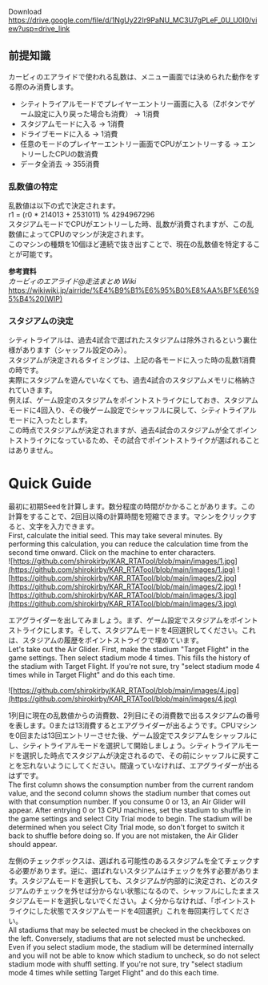 Download https://drive.google.com/file/d/1NgUy22Ir9PaNU_MC3U7gPLeF_0U_U0I0/view?usp=drive_link

## 前提知識
カービィのエアライドで使われる乱数は、メニュー画面では決められた動作をする際のみ消費します。
* シティトライアルモードでプレイヤーエントリー画面に入る（Zボタンでゲーム設定に入り戻った場合も消費） → 1消費
* スタジアムモードに入る → 1消費
* ドライブモードに入る → 1消費
* 任意のモードのプレイヤーエントリー画面でCPUがエントリーする → エントリーしたCPUの数消費
* データ全消去 → 355消費
### 乱数値の特定
乱数値は以下の式で決定されます。  
r1 = (r0 * 214013 + 2531011) % 4294967296  
スタジアムモードでCPUがエントリーした時、乱数が消費されますが、この乱数値によってCPUのマシンが決定されます。  
このマシンの種類を10個ほど連続で抜き出すことで、現在の乱数値を特定することが可能です。

**参考資料**  
*カービィのエアライド@走法まとめ Wiki* https://wikiwiki.jp/airride/%E4%B9%B1%E6%95%B0%E8%AA%BF%E6%95%B4%20(WIP)
### スタジアムの決定
シティトライアルは、過去4試合で選ばれたスタジアムは除外されるという裏仕様があります（シャッフル設定のみ）。  
スタジアムが決定されるタイミングは、上記の各モードに入った時の乱数1消費の時です。  
実際にスタジアムを遊んでいなくても、過去4試合のスタジアムメモリに格納されていきます。  
例えば、ゲーム設定のスタジアムをポイントストライクにしておき、スタジアムモードに4回入り、その後ゲーム設定でシャッフルに戻して、シティトライアルモードに入ったとします。  
この時点でスタジアムが決定されますが、過去4試合のスタジアムが全てポイントストライクになっているため、その試合でポイントストライクが選ばれることはありません。

# Quick Guide
最初に初期Seedを計算します。数分程度の時間がかかることがあります。この計算をすることで、2回目以降の計算時間を短縮できます。マシンをクリックすると、文字を入力できます。  
First, calculate the initial seed. This may take several minutes. By performing this calculation, you can reduce the calculation time from the second time onward. Click on the machine to enter characters.  
![https://github.com/shirokirby/KAR_RTATool/blob/main/images/1.jpg](https://github.com/shirokirby/KAR_RTATool/blob/main/images/1.jpg)
![https://github.com/shirokirby/KAR_RTATool/blob/main/images/2.jpg](https://github.com/shirokirby/KAR_RTATool/blob/main/images/2.jpg)
![https://github.com/shirokirby/KAR_RTATool/blob/main/images/3.jpg](https://github.com/shirokirby/KAR_RTATool/blob/main/images/3.jpg)

エアグライダーを出してみましょう。まず、ゲーム設定でスタジアムをポイントストライクにします。そして、スタジアムモードを4回選択してください。これは、スタジアムの履歴をポイントストライクで埋めています。  
Let's take out the Air Glider. First, make the stadium "Target Flight" in the game settings. Then select stadium mode 4 times. This fills the history of the stadium with Target Flight. If you're not sure, try "select stadium mode 4 times while in Target Flight" and do this each time.  

![https://github.com/shirokirby/KAR_RTATool/blob/main/images/4.jpg](https://github.com/shirokirby/KAR_RTATool/blob/main/images/4.jpg)

1列目に現在の乱数値からの消費数、2列目にその消費数で出るスタジアムの番号を表します。0または13消費するとエアグライダーが出るようです。CPUマシンを0回または13回エントリーさせた後、ゲーム設定でスタジアムをシャッフルにし、シティトライアルモードを選択して開始しましょう。シティトライアルモードを選択した時点でスタジアムが決定されるので、その前にシャッフルに戻すことを忘れないようにしてください。間違っていなければ、エアグライダーが出るはずです。  
The first column shows the consumption number from the current random value, and the second column shows the stadium number that comes out with that consumption number. If you consume 0 or 13, an Air Glider will appear. After entrying 0 or 13 CPU machines, set the stadium to shuffle in the game settings and select City Trial mode to begin. The stadium will be determined when you select City Trial mode, so don't forget to switch it back to shuffle before doing so. If you are not mistaken, the Air Glider should appear.

左側のチェックボックスは、選ばれる可能性のあるスタジアムを全てチェックする必要があります。逆に、選ばれないスタジアムはチェックを外す必要があります。スタジアムモードを選択しても、スタジアムが内部的に決定され、どのスタジアムのチェックを外せば分からない状態になるので、シャッフルにしたままスタジアムモードを選択しないでください。よく分からなければ、「ポイントストライクにした状態でスタジアムモードを4回選択」これを毎回実行してください。  
All stadiums that may be selected must be checked in the checkboxes on the left. Conversely, stadiums that are not selected must be unchecked. Even if you select stadium mode, the stadium will be determined internally and you will not be able to know which stadium to uncheck, so do not select stadium mode with shuffl setting. If you're not sure, try "select stadium mode 4 times while setting Target Flight" and do this each time.
